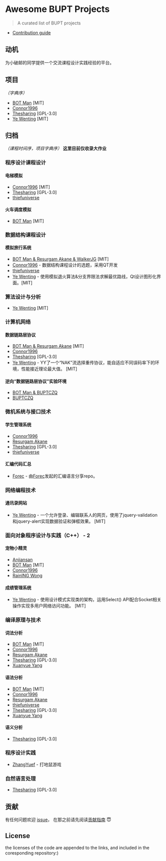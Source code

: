 ﻿# Awesome BUPT Projects

> A curated list of BUPT projects

- [Contribution guide](CONTRIBUTING.md)

## 动机

为小破邮的同学提供一个交流课程设计实践经验的平台。

## 项目

*（字典序）*

- [BOT Man](https://github.com/BOT-Man-JL/BUPT-Projects) [MIT]
- [Connor1996](https://github.com/Connor1996/BUPT-Projects)
- [Thesharing](https://github.com/Thesharing/school-projects) [GPL-3.0]
- [Ye Wenting](https://github.com/YeWenting/BUPT-Projects) [MIT]

## 归档

*（课程时间序，项目字典序）* **这里目前仅收录大作业**

### 程序设计课程设计

#### 电梯模拟

- [Connor1996](https://github.com/Connor1996/BUPT-Projects/tree/master/C%E8%AF%AD%E8%A8%80/Elevator%20Control%20Simulation) [MIT]
- [Thesharing](https://github.com/Thesharing/school-projects#%E7%94%B5%E6%A2%AF%E6%A8%A1%E6%8B%9F%E7%A8%8B%E5%BA%8F) [GPL-3.0]
- [thiefuniverse](https://github.com/thiefuniverse/elevator)

#### 火车调度模拟

- [BOT Man](https://github.com/BOT-Man-JL/BUPT-Projects/tree/master/1-2-Programming/Crazy-Train-Sim) [MIT]

### 数据结构课程设计

#### 模拟旅行系统

- [BOT Man & Resurgam Akane & WalkerJG](https://github.com/BOT-Man-JL/BUPT-Projects/tree/master/2-1-Data-Structure/Travel%20Management%20Project) [MIT]
- [Connor1996](https://github.com/Connor1996/Travel-Query-System) - 数据结构课程设计的选题，采用QT开发
- [thiefuniverse](https://github.com/thiefuniverse/travel_plan)
- [Ye Wenting](https://github.com/YeWenting/Results-Management-System) - 使用模拟退火算法&分支界限法求解最优路线，Qt设计图形化界面。[MIT]

### 算法设计与分析

- [Ye Wenting](https://github.com/YeWenting/BUPT-Homework/tree/master/Algorithm%20Design) [MIT]

### 计算机网络

#### 数据链路层协议

- [BOT Man & Resurgam Akane](https://github.com/BOT-Man-JL/BUPT-Projects/tree/master/2-2-Computer-Network/Datalink%20Solution) [MIT]
- [Connor1996](https://github.com/Connor1996/BUPT-Projects/tree/master/Computer-Network-Labs/Lab1%20%E6%BB%91%E5%8A%A8%E7%AA%97%E5%8F%A3%E5%8D%8F%E8%AE%AE)
- [Thesharing](https://github.com/Thesharing/school-projects/tree/master/Homework/Computer%20Network) [GPL-3.0]
- [Ye Wenting](https://github.com/YeWenting/BUPT-Homework/tree/master/Algorithm%20Design) - YY了一个“NAK”流选择重传协议，能自适应不同误码率下的环境，性能接近理论最大值。 [MIT] 

#### 逆向“数据链路层协议”实验环境

- [BOT Man & BUPTCZQ](https://github.com/BOT-Man-JL/BUPT-Projects/tree/master/2-2-Computer-Network/Reversed)
- [BUPTCZQ](https://github.com/buptczq/RE_Bupt_Computer_Network_Expr)

### 微机系统与接口技术

#### 学生管理系统

- [Connor1996](https://github.com/Connor1996/BUPT-Projects/tree/master/Assembly)
- [Resurgam Akane](https://github.com/Resurgam-Akane/Assembly)
- [Thesharing](https://github.com/Thesharing/school-projects/tree/master/Project/Student%20Management) [GPL-3.0]
- [thiefuniverse](https://github.com/thiefuniverse/assembly_practice)

#### 汇编代码汇总

- [Forec](https://github.com/Forec/assembly-exercise) - 由[Forec](https://github.com/Forec)发起的汇编语言分享repo。

### 网络编程技术

#### 通讯录网站

- [Ye Wenting](https://github.com/YeWenting/yewenting.github.com) - 一个允许登录、编辑联系人的网页，使用了jquery-validation和jquery-alert实现数据验证和弹框效果。 [MIT]

### 面向对象程序设计与实践（C++） - 2

#### 宠物小精灵

- [Anjiansan](https://github.com/Anjiansan/Pokemon)
- [BOT Man](https://github.com/BOT-Man-JL/BUPT-Projects/blob/master/3-1-Pokemon) [MIT]
- [Connor1996](https://github.com/Connor1996/Pokemon)
- [RainING Wong](https://github.com/RainING1947/Pokemon)

#### 成绩管理系统

- [Ye Wenting](https://github.com/YeWenting/Results-Management-System) - 使用设计模式实现类的架构，运用Select() API配合Socket相关操作实现多用户网络访问功能。 [MIT]

### 编译原理与技术

#### 词法分析

- [BOT Man](https://github.com/BOT-Man-JL/BUPT-Projects/tree/master/3-1-Compiler-Principles/LexParser) [MIT]
- [Connor1996](https://github.com/Connor1996/BUPT-Projects/tree/master/LexParse)
- [Resurgam Akane](https://github.com/Resurgam-Akane/Compilers-Principles/tree/master/Lexical%20Analysis)
- [Thesharing](https://github.com/Thesharing/school-projects/tree/master/Homework/Compile%20Principle/%E8%AF%8D%E6%B3%95%E5%88%86%E6%9E%90) [GPL-3.0]
- [Xuanyue Yang](https://github.com/YangXuanyue/Compiler)

#### 语法分析

- [BOT Man](https://github.com/BOT-Man-JL/BUPT-Projects/tree/master/3-1-Compiler-Principles/SyntaxParser) [MIT]
- [Connor1996](https://github.com/Connor1996/BUPT-Projects/tree/master/SyntaxParser)
- [Resurgam Akane](https://github.com/Resurgam-Akane/Compilers-Principles/tree/master/Grammer%20Analysis)
- [thiefuniverse](https://github.com/thiefuniverse/LL_grammer)
- [Thesharing](https://github.com/Thesharing/school-projects/tree/master/Homework/Compile%20Principle/%E8%AF%AD%E6%B3%95%E5%88%86%E6%9E%90) [GPL-3.0]
- [Xuanyue Yang](https://github.com/YangXuanyue/Compiler)

#### 语义分析

- [Thesharing](https://github.com/Thesharing/school-projects/tree/master/Homework/Compile%20Principle/%E8%AF%AD%E4%B9%89%E5%88%86%E6%9E%90) [GPL-3.0]

### 程序设计实践

- [ZhangYuef](https://github.com/ZhangYuef/Hit-the-Mole) - 打地鼠游戏

### 自然语言处理

- [Thesharing](https://github.com/Thesharing/school-projects/tree/master/Homework/Natural%20Language%20Processing) [GPL-3.0]

## 贡献

有任何问题欢迎
[issue](https://github.com/Awesome-BUPT/Awesome-BUPT-Projects/issues)，
在那之前请先阅读[贡献指南](CONTRIBUTING.md) 😇

## License

the licenses of the code are appended to the links, and included in the coresponding repository:)
